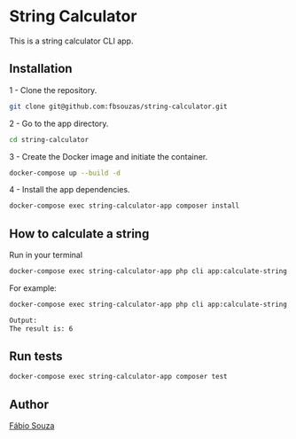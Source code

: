 # String Calculator

This is a string calculator CLI app.

## Installation

1 - Clone the repository.
```bash
git clone git@github.com:fbsouzas/string-calculator.git
```

2 - Go to the app directory.
```bash
cd string-calculator
```

3 - Create the Docker image and initiate the container.
```bash
docker-compose up --build -d
```

4 - Install the app dependencies.
```bash
docker-compose exec string-calculator-app composer install
```
## How to calculate a string

Run in your terminal
```bash
docker-compose exec string-calculator-app php cli app:calculate-string {numbers}
```

For example:
```bash
docker-compose exec string-calculator-app php cli app:calculate-string "1,2,3"

Output:
The result is: 6
```

## Run tests
```bash
docker-compose exec string-calculator-app composer test
```

## Author
[Fábio Souza](https://github.com/fbsouzas)
